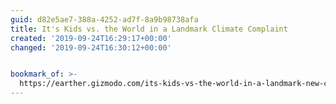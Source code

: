 ```yaml
---
guid: d82e5ae7-388a-4252-ad7f-8a9b98738afa
title: It's Kids vs. the World in a Landmark Climate Complaint
created: '2019-09-24T16:29:17+00:00'
changed: '2019-09-24T16:30:12+00:00'


bookmark_of: >-
  https://earther.gizmodo.com/its-kids-vs-the-world-in-a-landmark-new-climate-lawsui-1838343565
---
```


